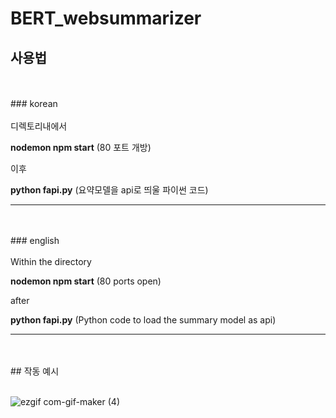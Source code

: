 # BERT_websummarizer      

## 사용법
<br/>
<br/>
### korean
<br/>
<br/>
디렉토리내에서

**nodemon npm start**    (80 포트 개방)

이후

**python fapi.py**    (요약모델을 api로 띄울 파이썬 코드)

---------------------------------------
<br/>
<br/>
### english
<br/>
<br/>
Within the directory

**nodemon npm start** (80 ports open)

after

**python fapi.py** (Python code to load the summary model as api)

---------------------------------------
<br/>
<br/>
## 작동 예시
<br/>
<br/>

![ezgif com-gif-maker (4)](https://user-images.githubusercontent.com/62196278/117189686-6d885a00-ae19-11eb-9e0d-baf697b90075.gif)

